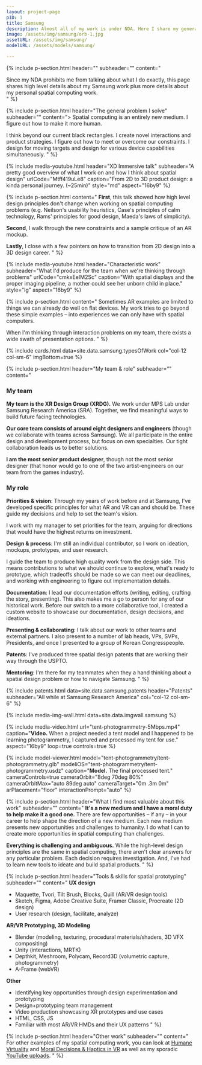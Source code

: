 ```yaml
---
layout: project-page
pID: 1
title: Samsung
description: Almost all of my work is under NDA. Here I share my general approach to spatial computing challenges (some of which is at Samsung) and personal 3D design work.
image: /assets/img/samsung/orb-1.jpg
assetURL: /assets/img/samsung/
modelURL: /assets/models/samsung/

---
```


{% include p-section.html
   header=""
   subheader=""
   content="<div class='alert alert-warning'>Since my NDA prohibits me from talking about what I do exactly, this page shares high level details about my Samsung work plus more details about my personal spatial computing work.</div>
"
%}

{% include p-section.html
   header="The general problem I solve"
   subheader=""
   content="> Spatial computing is an entirely new medium. I figure out how to make it more human.

   I think beyond our current black rectangles. I create novel interactions and product strategies. I figure out how to meet or overcome our constraints. I design for moving targets and design for various device capabilities simultaneously.
"
%}

{% include media-youtube.html
   header="XD Immersive talk"
   subheader="A pretty good overview of what I work on and how I think about spatial design"
   urlCode="Mtff419uLe8"
   caption="From 2D to 3D product design: a kinda personal journey. (~25min)"
   style="md"
   aspect="16by9"
%}

{% include p-section.html
   content="
**First**, this talk showed how high level design principles don't change when working on spatial computing problems (e.g. Neilson's usability heuristics, Case's principles of calm technology, Rams' principles for good design, Maeda's laws of simplicity).

**Second**, I walk through the new constraints and a sample critique of an AR mockup.

**Lastly**, I close with a few pointers on how to transition from 2D design into a 3D design career.
"
%}



{% include media-youtube.html
   header="Characteristic work"
   subheader="What I'd produce for the team when we're thinking through problems"
   urlCode="cmkxEeIM2Sc"
   caption="With spatial displays and the proper imaging pipeline, a mother could see her unborn child in place."
   style="lg"
   aspect="16by9"
%}

{% include p-section.html
   content="
Sometimes AR examples are limited to things we can already do well on flat devices. My work tries to go beyond these simple examples – into experiences we can only have with spatial computers.

When I'm thinking through interaction problems on my team, there exists a wide swath of presentation options.
"
%}

{% include cards.html
   data=site.data.samsung.typesOfWork
   col="col-12 col-sm-6"
   imgBottom=true
%}

{% include p-section.html
   header="My team & role"
   subheader=""
   content="
### My team
**My team is the XR Design Group (XRDG).** We work under MPS Lab under Samsung Research America (SRA). Together, we find meaningful ways to build future facing technologies.

**Our core team consists of around eight designers and engineers** (though we collaborate with teams across Samsung). We all participate in the entire design and development process, but focus on own specialties. Our tight collaboration leads us to better solutions.

**I am the most senior product designer**, though not the most senior designer (that honor would go to one of the two artist-engineers on our team from the games industry).

### My role

**Priorities & vision**: Through my years of work before and at Samsung, I've developed specific principles for what AR and VR can and should be. These guide my decisions and help to set the team's vision.

I work with my manager to set priorities for the team, arguing for directions that would have the highest returns on investment.

**Design & process**: I'm still an individual contributor, so I work on ideation, mockups, prototypes, and user research.

I guide the team to produce high quality work from the design side. This means contributions to what we should continue to explore, what's ready to prototype, which tradeoffs should be made so we can meet our deadlines, and working with engineering to figure out implementation details.

**Documentation**: I lead our documentation efforts (writing, editing, crafting the story, presenting). This also makes me a go to person for any of our historical work. Before our switch to a more collaborative tool, I created a custom website to showcase our documentation, design decisions, and ideations.

**Presenting & collaborating**: I talk about our work to other teams and external partners. I also present to a number of lab heads, VPs, SVPs, Presidents, and once I presented to a group of Korean Congresspeople.

**Patents**: I've produced three spatial design patents that are working their way through the USPTO.

**Mentoring**: I'm there for my teammates when they a hand thinking about a spatial design problem or how to navigate Samsung.
"
%}

{% include patents.html
   data=site.data.samsung.patents
   header="Patents"
   subheader="All while at Samsung Research America"
   col="col-12 col-sm-6"
%}

{% include media-img-wall.html
   data=site.data.imgwall.samsung
%}

{% include media-video.html
   url="tent-photogrammetry-5Mbps.mp4"
   caption="**Video.** When a project needed a tent model and I happened to be learning photogrammetry, I captured and processed my tent for use."
   aspect="16by9"
   loop=true
   controls=true
%}

{% include model-viewer.html
   model="tent-photogrammetry/tent-photogrammetry.glb"
   modeliOS="tent-photogrammetry/tent-photogrammetry.usdz"
   caption="**Model.** The final processed tent."
   cameraControls=true
   cameraOrbit="8deg 70deg 80%"
   cameraOrbitMax="auto 89deg auto"
   cameraTarget="0m .3m 0m"
   arPlacement="floor"
   interactionPrompt="auto"
%}

{% include p-section.html
   header="What I find most valuable about this work"
   subheader=""
   content="
**It's a new medium and I have a moral duty to help make it a good one.** There are few opportunities – if any – in your career to help shape the direction of a new medium. Each new medium presents new opportunities and challenges to humanity. I do what I can to create more opportunities in spatial computing than challenges.

**Everything is challenging and ambiguous.** While the high-level design principles are the same in spatial computing, there aren't clear answers for any particular problem. Each decision requires investigation. And, I've had to learn new tools to ideate and build spatial products.
"
%}

{% include p-section.html
   header="Tools & skills for spatial prototyping"
   subheader=""
   content="
**UX design**
- Maquette, Tvori, Tilt Brush, Blocks, Quill (AR/VR design tools)
- Sketch, Figma, Adobe Creative Suite, Framer Classic, Procreate (2D design)
- User research (design, facilitate, analyze)

**AR/VR Prototyping, 3D Modeling**
- Blender (modeling, texturing, procedural materials/shaders, 3D VFX compositing)
- Unity (interactions, MRTK)
- Depthkit, Meshroom, Polycam, Record3D (volumetric capture, photogrammetry)
- A-Frame (webVR)

**Other**
- Identifying key opportunities through design experimentation and prototyping
- Design+prototyping team management
- Video production showcasing XR prototypes and use cases
- HTML, CSS, JS
- Familiar with most AR/VR HMDs and their UX patterns
"
%}

{% include p-section.html
   header="Other work"
   subheader=""
   content="
For other examples of my spatial computing work, you can look at [Humane Virtuality](/projects/humane-virtuality.html) and [Moral Decisions & Haptics in VR](/projects/moral-decision-making-haptic-feedback-in-virtual-environments.html) as well as my sporadic [YouTube uploads](https://www.youtube.com/user/arm156291/videos).
"
%}
